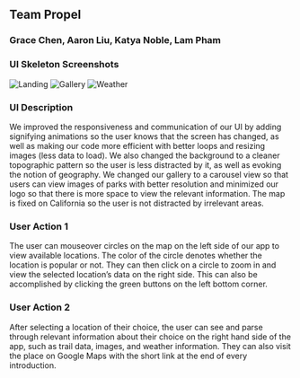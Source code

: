 ## Team Propel
### Grace Chen, Aaron Liu, Katya Noble, Lam Pham

### UI Skeleton Screenshots
![Landing](https://imgur.com/QDYyuh5.png)
![Gallery](https://imgur.com/lDyFJqc.png)
![Weather](https://imgur.com/a/I6mgMet)

### UI Description

We improved the responsiveness and communication of our UI by adding signifying animations so the user knows that the screen has changed, as well as making our code more efficient with better loops and resizing images (less data to load). We also changed the background to a cleaner topographic pattern so the user is less distracted by it, as well as evoking the notion of geography. We changed our gallery to a carousel view so that users can view images of parks with better resolution and minimized our logo so that there is more space to view the relevant information. The map is fixed on California so the user is not distracted by irrelevant areas.

### User Action 1 

The user can mouseover circles on the map on the left side of our app to view available locations. The color of the circle denotes whether the location is popular or not. They can then click on a circle to zoom in and view the selected location’s data on the right side. This can also be accomplished by clicking the green buttons on the left bottom corner.

### User Action 2

After selecting a location of their choice, the user can see and parse through relevant information about their choice on the right hand side of the app, such as trail data, images, and weather information. They can also visit the place on Google Maps with the short link at the end of every introduction.



